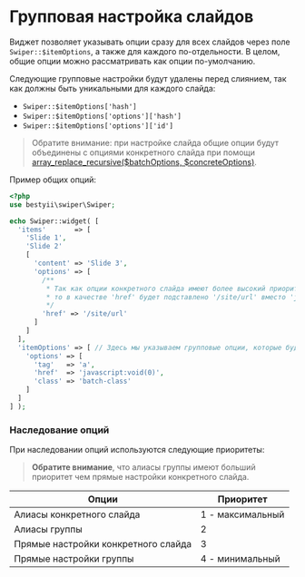 # Групповая настройка слайдов

Виджет позволяет указывать опции сразу для всех слайдов через поле `Swiper::$itemOptions`, 
а также для каждого по-отдельности. 
В целом, общие опции можно рассматривать как опции по-умолчанию.

Следующие групповые настройки будут удалены перед слиянием, 
так как должны быть уникальными для каждого слайда:

* `Swiper::$itemOptions['hash']`
* `Swiper::$itemOptions['options']['hash']`
* `Swiper::$itemOptions['options']['id']`

> Обратите внимание: при настройке слайда общие опции будут объединены с опциями конкретного слайда при помощи 
  [array_replace_recursive($batchOptions, $concreteOptions)](https://php.net/manual/ru/function.array-replace-recursive.php).

Пример общих опций:

```PHP
<?php
use bestyii\swiper\Swiper;

echo Swiper::widget( [
  'items'       => [
    'Slide 1',
    'Slide 2'
    [
      'content' => 'Slide 3', 
      'options' => [
        /**
         * Так как опции конкретного слайда имеют более высокий приоритет,
         * то в качестве 'href' будет подставлено '/site/url' вместо 'javascript:void(0)'
         */
        'href' => '/site/url'
      ]
    ]
  ],
  'itemOptions' => [ // Здесь мы указываем групповые опции, которые будут применены ко всем слайдам 
    'options' => [
      'tag'   => 'a',
      'href'  => 'javascript:void(0)',
      'class' => 'batch-class'
    ]
  ]
] );
```

### Наследование опций

При наследовании опций используются следующие приоритеты:

> **Обратите внимание**, что алиасы группы имеют больший приоритет чем прямые настройки конкретного слайда.

| Опции                               | Приоритет        |
| ----------------------------------- | ---------------- |
| Алиасы конкретного слайда           | 1 - максимальный |
| Алиасы группы                       | 2                |
| Прямые настройки конкретного слайда | 3                |
| Прямые настройки группы             | 4 - минимальный  |

